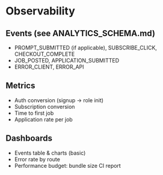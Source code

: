 # Observability

## Events (see ANALYTICS_SCHEMA.md)
- PROMPT_SUBMITTED (if applicable), SUBSCRIBE_CLICK, CHECKOUT_COMPLETE
- JOB_POSTED, APPLICATION_SUBMITTED
- ERROR_CLIENT, ERROR_API

## Metrics
- Auth conversion (signup -> role init)
- Subscription conversion
- Time to first job
- Application rate per job

## Dashboards
- Events table & charts (basic)
- Error rate by route
- Performance budget: bundle size CI report
